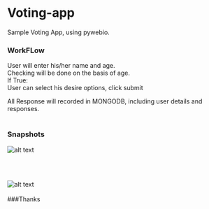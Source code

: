 # Voting-app

Sample Voting App, using pywebio.<br>

### WorkFLow<br>
User will enter his/her name and age.<br>
Checking will be done on the basis of age.<br>
If True:<br>
User can select his desire options, click submit<br>


All Response will recorded in MONGODB, including user details and responses.<br>
<br>

### Snapshots<br>
![alt text](https://github.com/kavyanshpandey/Voting-app/blob/master/Snapshots/pp1.PNG)

<br>
<br>

![alt text](https://github.com/kavyanshpandey/Voting-app/blob/master/Snapshots/pp2.PNG)
<br>
<br>
###Thanks

